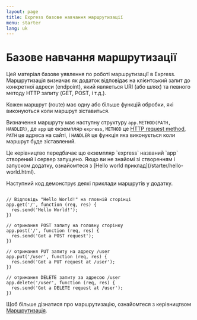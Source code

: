 ```yaml
---
layout: page
title: Express базове навчання маршрутизації
menu: starter
lang: uk
---
```


# Базове навчання маршрутизації

Цей матеріал базове уявлення по роботі маршрутизації в Express. Маршрутизація визначає як додаток відповідає на клієнтський запит до конкретної адреси (endpoint), який являеться URI (або шлях) та певного методу HTTP запиту (GET, POST, і т.д.).

Кожен маршрут (route) має одну або більше функцій обробки, які виконуються коли маршрут зіставиться.

Визначення маршруту має наступну структуру `app.METHOD(PATH, HANDLER)`, де `app` це екземпляр `express`, `METHOD` це [HTTP request method](http://en.wikipedia.org/wiki/Hypertext_Transfer_Protocol), `PATH` це адреса на сайті, і `HANDLER` це функція яка виконується коли маршрут буде зіставлений.

<div class="doc-box doc-notice" markdown="1">
Це керівництво передбачає що екземпляр `express` названий `app` створений і сервер запущено. Якщо ви не знайомі зі створенням і запуском додатку, ознайомтеся з [Hello world приклад](/starter/hello-world.html).
</div>

Наступний код демонструє деякі приклади маршрутів у додатку.

<pre><code class="language-javascript" translate="no">
// Відповідь "Hello World!" на гловній сторінці
app.get('/', function (req, res) {
  res.send('Hello World!');
})

// отримання POST запиту на головну сторінку
app.post('/', function (req, res) {
  res.send('Got a POST request');
})

// отримання PUT запиту на адресу /user
app.put('/user', function (req, res) {
  res.send('Got a PUT request at /user');
})

// отримання DELETE запиту за адресою /user
app.delete('/user', function (req, res) {
  res.send('Got a DELETE request at /user');
})
</code></pre>

Щоб більше дізнатися про маршрутизацію, ознайомтеся з керівництвом [Маршрутизація](/guide/routing.html).
